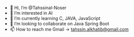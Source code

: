 - 👋 Hi, I’m @Tahssinal-Noser
- 👀 I’m interested in AI
- 🌱 I’m currently learning C, JAVA, JavaScript
- 💞️ I’m looking to collaborate on Java Spring Boot
- 📫 How to reach me Gmail -> tahssin.alkhatib@gmail.com
